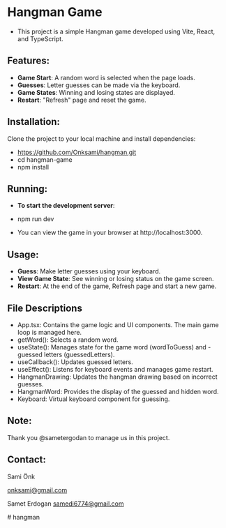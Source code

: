 # Hangman Game

- This project is a simple Hangman game developed using Vite, React, and TypeScript.

## Features:

- **Game Start**: A random word is selected when the page loads.
- **Guesses**: Letter guesses can be made via the keyboard.
- **Game States**: Winning and losing states are displayed.
- **Restart**: "Refresh" page and reset the game.

## Installation:

Clone the project to your local machine and install dependencies:

- https://github.com/Onksami/hangman.git
- cd hangman-game
- npm install

## Running:

- **To start the development server**:

- npm run dev

- You can view the game in your browser at http://localhost:3000.

## Usage:

- **Guess**: Make letter guesses using your keyboard.
- **View Game State**: See winning or losing status on the game screen.
- **Restart**: At the end of the game, Refresh page and start a new game.


## File Descriptions

- App.tsx: Contains the game logic and UI components. The main game loop is managed here.
- getWord(): Selects a random word.
- useState(): Manages state for the game word (wordToGuess) and - guessed letters (guessedLetters).
- useCallback(): Updates guessed letters.
- useEffect(): Listens for keyboard events and manages game restart.
- HangmanDrawing: Updates the hangman drawing based on incorrect guesses.
- HangmanWord: Provides the display of the guessed and hidden word.
- Keyboard: Virtual keyboard component for guessing.

##  Note:

Thank you @sametergodan to manage us in this project. 

 
##  Contact:

Sami Önk 

onksami@gmail.com

Samet Erdogan
samedi6774@gmail.com


#   h a n g m a n 
 
 
